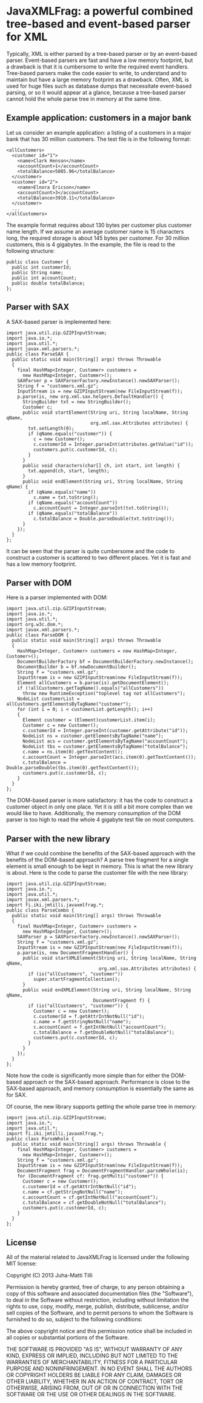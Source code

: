 # JavaXMLFrag: a powerful combined tree-based and event-based parser for XML

Typically, XML is either parsed by a tree-based parser or by an event-based parser. Event-based parsers are fast and have a low memory footprint, but a drawback is that it is cumbersome to write the required event handlers. Tree-based parsers make the code easier to write, to understand and to maintain but have a large memory footprint as a drawback. Often, XML is used for huge files such as database dumps that necessitate event-based parsing, or so it would appear at a glance, because a tree-based parser cannot hold the whole parse tree in memory at the same time.

## Example application: customers in a major bank

Let us consider an example application: a listing of a customers in a major bank that has 30 million customers. The test file is in the following format:

```
<allCustomers>
  <customer id="1">
    <name>Clark Henson</name>
    <accountCount>1</accountCount>
    <totalBalance>5085.96</totalBalance>
  </customer>
  <customer id="2">
    <name>Elnora Ericson</name>
    <accountCount>3</accountCount>
    <totalBalance>3910.11</totalBalance>
  </customer>
  ...
</allCustomers>
```
  
The example format requires about 130 bytes per customer plus customer name length. If we assume an average customer name is 15 characters long, the required storage is about 145 bytes per customer. For 30 million customers, this is 4 gigabytes. In the example, the file is read to the following structure:

```
public class Customer {
  public int customerId;
  public String name;
  public int accountCount;
  public double totalBalance;
};
```
  
## Parser with SAX

A SAX-based parser is implemented here:

```
import java.util.zip.GZIPInputStream;
import java.io.*;
import java.util.*;
import javax.xml.parsers.*;
public class ParseSAX {
  public static void main(String[] args) throws Throwable
  {
    final HashMap<Integer, Customer> customers =
      new HashMap<Integer, Customer>();
    SAXParser p = SAXParserFactory.newInstance().newSAXParser();
    String f = "customers.xml.gz";
    InputStream is = new GZIPInputStream(new FileInputStream(f));
    p.parse(is, new org.xml.sax.helpers.DefaultHandler() {
      StringBuilder txt = new StringBuilder();
      Customer c;
      public void startElement(String uri, String localName, String qName,
                               org.xml.sax.Attributes attributes) {
        txt.setLength(0);
        if (qName.equals("customer")) {
          c = new Customer();
          c.customerId = Integer.parseInt(attributes.getValue("id"));
          customers.put(c.customerId, c);
        }
      }
      public void characters(char[] ch, int start, int length) {
        txt.append(ch, start, length);
      }
      public void endElement(String uri, String localName, String qName) {
        if (qName.equals("name"))
          c.name = txt.toString();
        if (qName.equals("accountCount"))
          c.accountCount = Integer.parseInt(txt.toString());
        if (qName.equals("totalBalance"))
          c.totalBalance = Double.parseDouble(txt.toString());
      }
    });
  }
};
```
  
It can be seen that the parser is quite cumbersome and the code to construct a customer is scattered to two different places. Yet it is fast and has a low memory footprint.

## Parser with DOM

Here is a parser implemented with DOM:

```
import java.util.zip.GZIPInputStream;
import java.io.*;
import java.util.*;
import org.w3c.dom.*;
import javax.xml.parsers.*;
public class ParseDOM {
  public static void main(String[] args) throws Throwable
  {
    HashMap<Integer, Customer> customers = new HashMap<Integer, Customer>();
    DocumentBuilderFactory bf = DocumentBuilderFactory.newInstance();
    DocumentBuilder b = bf.newDocumentBuilder();
    String f = "customers.xml.gz";
    InputStream is = new GZIPInputStream(new FileInputStream(f));
    Element allCustomers = b.parse(is).getDocumentElement();
    if (!allCustomers.getTagName().equals("allCustomers"))
      throw new RuntimeException("toplevel tag not allCustomers");
    NodeList customerList = allCustomers.getElementsByTagName("customer");
    for (int i = 0; i < customerList.getLength(); i++)
    {
      Element customer = (Element)customerList.item(i);
      Customer c = new Customer();
      c.customerId = Integer.parseInt(customer.getAttribute("id"));
      NodeList ns = customer.getElementsByTagName("name");
      NodeList acs = customer.getElementsByTagName("accountCount");
      NodeList tbs = customer.getElementsByTagName("totalBalance");
      c.name = ns.item(0).getTextContent();
      c.accountCount = Integer.parseInt(acs.item(0).getTextContent());
      c.totalBalance = Double.parseDouble(tbs.item(0).getTextContent());
      customers.put(c.customerId, c);
    }
  }
};
```
  
The DOM-based parser is more satisfactory: it has the code to construct a customer object in only one place. Yet it is still a bit more complex than we would like to have. Additionally, the memory consumption of the DOM parser is too high to read the whole 4 gigabyte test file on most computers.

## Parser with the new library

What if we could combine the benefits of the SAX-based approach with the benefits of the DOM-based approach? A parse tree fragment for a single <customer> element is small enough to be kept in memory. This is what the new library is about. Here is the code to parse the customer file with the new library:

```
import java.util.zip.GZIPInputStream;
import java.io.*;
import java.util.*;
import javax.xml.parsers.*;
import fi.iki.jmtilli.javaxmlfrag.*;
public class ParseCombo {
  public static void main(String[] args) throws Throwable
  {
    final HashMap<Integer, Customer> customers =
      new HashMap<Integer, Customer>();
    SAXParser p = SAXParserFactory.newInstance().newSAXParser();
    String f = "customers.xml.gz";
    InputStream is = new GZIPInputStream(new FileInputStream(f));
    p.parse(is, new DocumentFragmentHandler() {
      public void startXMLElement(String uri, String localName, String qName,
                                  org.xml.sax.Attributes attributes) {
        if (is("allCustomers", "customer"))
          super.startFragmentCollection();
      }
      public void endXMLElement(String uri, String localName, String qName,
                                DocumentFragment f) {
        if (is("allCustomers", "customer")) {
          Customer c = new Customer();
          c.customerId = f.getAttrIntNotNull("id");
          c.name = f.getStringNotNull("name");
          c.accountCount = f.getIntNotNull("accountCount");
          c.totalBalance = f.getDoubleNotNull("totalBalance");
          customers.put(c.customerId, c);
        }
      }
    });
  }
};
```
  
Note how the code is significantly more simple than for either the DOM-based approach or the SAX-based approach. Performance is close to the SAX-based approach, and memory consumption is essentially the same as for SAX.

Of course, the new library supports getting the whole parse tree in memory:

```
import java.util.zip.GZIPInputStream;
import java.io.*;
import java.util.*;
import fi.iki.jmtilli.javaxmlfrag.*;
public class ParseWhole {
  public static void main(String[] args) throws Throwable {
    final HashMap<Integer, Customer> customers =
      new HashMap<Integer, Customer>();
    String f = "customers.xml.gz";
    InputStream is = new GZIPInputStream(new FileInputStream(f));
    DocumentFragment frag = DocumentFragmentHandler.parseWhole(is);
    for (DocumentFragment cf: frag.getMulti("customer")) {
      Customer c = new Customer();
      c.customerId = cf.getAttrIntNotNull("id");
      c.name = cf.getStringNotNull("name");
      c.accountCount = cf.getIntNotNull("accountCount");
      c.totalBalance = cf.getDoubleNotNull("totalBalance");
      customers.put(c.customerId, c);
    }
  }
};
```
  
## License

All of the material related to JavaXMLFrag is licensed under the following MIT license:

Copyright (C) 2013 Juha-Matti Tilli

Permission is hereby granted, free of charge, to any person obtaining a copy of
this software and associated documentation files (the "Software"), to deal in
the Software without restriction, including without limitation the rights to
use, copy, modify, merge, publish, distribute, sublicense, and/or sell copies
of the Software, and to permit persons to whom the Software is furnished to do
so, subject to the following conditions:

The above copyright notice and this permission notice shall be included in all
copies or substantial portions of the Software.

THE SOFTWARE IS PROVIDED "AS IS", WITHOUT WARRANTY OF ANY KIND, EXPRESS OR
IMPLIED, INCLUDING BUT NOT LIMITED TO THE WARRANTIES OF MERCHANTABILITY,
FITNESS FOR A PARTICULAR PURPOSE AND NONINFRINGEMENT. IN NO EVENT SHALL THE
AUTHORS OR COPYRIGHT HOLDERS BE LIABLE FOR ANY CLAIM, DAMAGES OR OTHER
LIABILITY, WHETHER IN AN ACTION OF CONTRACT, TORT OR OTHERWISE, ARISING FROM,
OUT OF OR IN CONNECTION WITH THE SOFTWARE OR THE USE OR OTHER DEALINGS IN THE
SOFTWARE.

